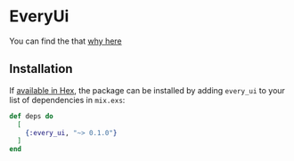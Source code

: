 # EveryUi

You can find the that [why here](./README.md)


## Installation

If [available in Hex](https://hex.pm/docs/publish), the package can be installed
by adding `every_ui` to your list of dependencies in `mix.exs`:

```elixir
def deps do
  [
    {:every_ui, "~> 0.1.0"}
  ]
end
```

